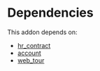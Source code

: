 # Dependencies

This addon depends on:

- [hr_contract](../../odoo-bringout-oca-ocb-hr_contract)
- [account](../../odoo-bringout-oca-ocb-account)
- [web_tour](../../odoo-bringout-oca-ocb-web_tour)

